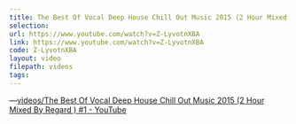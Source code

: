 ```yaml
---
title: The Best Of Vocal Deep House Chill Out Music 2015 (2 Hour Mixed By Regard ) #1 - YouTube
selection: 
url: https://www.youtube.com/watch?v=Z-LyvotnXBA
link: https://www.youtube.com/watch?v=Z-LyvotnXBA
code: Z-LyvotnXBA
layout: video
filepath: videos
tags:
---
```


 &mdash;[videos/The Best Of Vocal Deep House Chill Out Music 2015 (2 Hour Mixed By Regard ) #1 - YouTube](https://www.youtube.com/watch?v=Z-LyvotnXBA)
